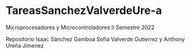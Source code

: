 # TareasSanchezValverdeUre-a
Microprocesadores y Microcontroladores II Semestre 2022

Repositorio Isaac Sánchez Gamboa Sofia Valverde Gutierrez y Anthony Ureña Jimenez
